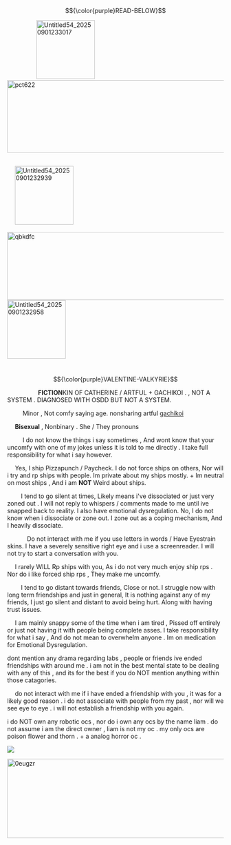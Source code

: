 $${\color{purple}READ-BELOW}$$


&emsp; &emsp; &emsp; &emsp;<img width="136" height="136" alt="Untitled54_20250901233017" src="https://github.com/user-attachments/assets/c7a5fce2-6c80-4bcb-95cb-a72565e38e55" /><img width="1380" height="168" alt="pct622" src="https://github.com/user-attachments/assets/4254d9a9-4b0d-4650-96b0-fcdabb96c893" />

&emsp; &emsp; &emsp; &emsp;&emsp; &emsp; &emsp; &emsp; &emsp;&emsp; &emsp; &emsp; &emsp; &emsp; &emsp; &emsp; &emsp; &emsp; &emsp; &emsp; &emsp;&emsp; &emsp; &emsp; &emsp; &emsp; &emsp; &emsp; &emsp;  <img width="136" height="136" alt="Untitled54_20250901232939" src="https://github.com/user-attachments/assets/6216a929-4c75-431d-a7df-1c2ccbf20196" />




<img width="1280" height="158" alt="qbkdfc" src="https://github.com/user-attachments/assets/7aaaf65c-6b7a-4ad1-911f-f02318c0379a" />

<img width="136" height="136" alt="Untitled54_20250901232958" src="https://github.com/user-attachments/assets/1bd70cc5-3002-464c-b386-161e0d344952" />

&emsp; &emsp; &emsp; &emsp;&emsp; &emsp; &emsp; &emsp; &emsp; &emsp;&emsp; &emsp; &emsp; &emsp; &emsp; &emsp; &emsp; &emsp; &emsp; &emsp; &emsp; &emsp; &emsp;   $${\color{purple}VALENTINE-VALKYRIE}$$

&emsp; &emsp; &emsp; &emsp; **FICTION**KIN OF CATHERINE / ARTFUL + GACHIKOI . , NOT A SYSTEM . DIAGNOSED WITH OSDD BUT NOT A SYSTEM.

&emsp; &emsp;  Minor , Not comfy saying age. nonsharing artful [gachikoi](https://en.wiktionary.org/wiki/%E3%81%8C%E3%81%A1%E3%81%93%E3%81%84)

&emsp;  **Bisexual** , Nonbinary . She / They pronouns

&emsp; &emsp; I do not know the things i say sometimes , And wont know that your uncomfy with one of my jokes unless it is told to me directly . I take full responsibility for what i say however.

&emsp; Yes, I ship Pizzapunch / Paycheck. I do not force ships on others, Nor will i try and rp ships with people. Im private about my ships mostly. + Im neutral on most ships , And i am **NOT** Weird about ships.

&emsp;&emsp; I tend to go silent at times, Likely means i've dissociated or just very zoned out . I will not reply to whispers / comments made to me until ive snapped back to reality. I also have emotional dysregulation. No, I do not know when i dissociate or zone out. I zone out as a coping mechanism, And I heavily dissociate.

&emsp;&emsp;&emsp; Do not interact with me if you use letters in words / Have Eyestrain skins. I have a severely sensitive right eye and i use a screenreader. I will not try to start a conversation with you.

&emsp; I rarely WILL Rp ships with you, As i do not very much enjoy ship rps . Nor do i like forced ship rps , They make me uncomfy.

&emsp;&emsp; I tend to go distant towards friends, Close or not. I struggle now with long term friendships and just in general, It is nothing against any of my friends, I just go silent and distant to avoid being hurt. Along with having trust issues.

&emsp; I am mainly snappy some of the time when i am tired , Pissed off entirely or just not having it with people being complete asses. I take responsibility for what i say , And do not mean to overwhelm anyone . Im on medication for Emotional Dysregulation. 

dont mention any drama regarding labs , people or friends ive ended friendships with around me . i am not in the best mental state to be dealing with any of this , and its for the best if you do NOT mention anything within those catagories.

&emsp; do not interact with me if i have ended a friendship with you , it was for a likely good reason . i do not associate with people from my past , nor will we see eye to eye . i will not establish a friendship with you again.

i do NOT own any robotic ocs , nor do i own any ocs by the name liam . do not assume i am the direct owner , liam is not my oc . my only ocs are poison flower and thorn . + a analog horror oc .

![](https://komarev.com/ghpvc/?username=ELLERN4TE&color=000000&label=NIGHTSHADES&style=for-the-badge)

<img width="1280" height="184" alt="0eugzr" src="https://github.com/user-attachments/assets/826af9d9-821d-45ca-b05a-317e1a95ab8e" />
